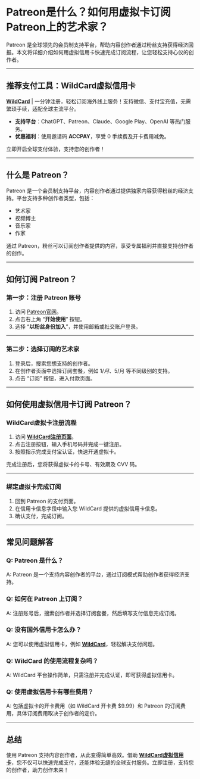 # Patreon是什么？如何用虚拟卡订阅Patreon上的艺术家？

Patreon 是全球领先的会员制支持平台，帮助内容创作者通过粉丝支持获得经济回报。本文将详细介绍如何用虚拟信用卡快速完成订阅流程，让您轻松支持心仪的创作者。

---

## 推荐支付工具：WildCard虚拟信用卡

**[WildCard](https://bit.ly/bewildcard)** | 一分钟注册，轻松订阅海外线上服务！支持微信、支付宝充值，无需繁琐手续，适配全球主流平台。

- **支持平台**：ChatGPT、Patreon、Claude、Google Play、OpenAI 等热门服务。
- **优惠福利**：使用邀请码 **ACCPAY**，享受 0 手续费及开卡费用减免。

立即开启全球支付体验，支持您的创作者！

---

## 什么是 Patreon？

Patreon 是一个会员制支持平台，内容创作者通过提供独家内容获得粉丝的经济支持。平台支持多种创作者类型，包括：
- 艺术家
- 视频博主
- 音乐家
- 作家

通过 Patreon，粉丝可以订阅创作者提供的内容，享受专属福利并直接支持创作者的创作。

---

## 如何订阅 Patreon？

### 第一步：注册 Patreon 账号
1. 访问 [Patreon官网](https://www.patreon.com)。
2. 点击右上角 “**开始使用**” 按钮。
3. 选择 “**以粉丝身份加入**”，并使用邮箱或社交账户登录。



---

### 第二步：选择订阅的艺术家
1. 登录后，搜索您想支持的创作者。
2. 在创作者页面中选择订阅套餐，例如 $1/月、$5/月 等不同级别的支持。
3. 点击 “订阅” 按钮，进入付款页面。



---

## 如何使用虚拟信用卡订阅 Patreon？

### WildCard虚拟卡注册流程
1. 访问 **[WildCard注册页面](https://bit.ly/bewildcard)**。
2. 点击注册按钮，输入手机号码并完成一键注册。
3. 按照指示完成支付宝认证，快速开通虚拟卡。



完成注册后，您将获得虚拟卡的卡号、有效期及 CVV 码。

---

### 绑定虚拟卡完成订阅
1. 回到 Patreon 的支付页面。
2. 在信用卡信息字段中输入您 WildCard 提供的虚拟信用卡信息。
3. 确认支付，完成订阅。



---

## 常见问题解答

### Q: Patreon 是什么？
A: Patreon 是一个支持内容创作者的平台，通过订阅模式帮助创作者获得经济支持。

### Q: 如何在 Patreon 上订阅？
A: 注册账号后，搜索创作者并选择订阅套餐，然后填写支付信息完成订阅。

### Q: 没有国外信用卡怎么办？
A: 您可以使用虚拟信用卡，例如 **[WildCard](https://bit.ly/bewildcard)**，轻松解决支付问题。

### Q: WildCard 的使用流程复杂吗？
A: WildCard 平台操作简单，只需注册并完成认证，即可获得虚拟信用卡。

### Q: 使用虚拟信用卡有哪些费用？
A: 包括虚拟卡的开卡费用（如 WildCard 开卡费 $9.99）和 Patreon 的订阅费用，具体订阅费用取决于创作者的定价。

---

## 总结

使用 Patreon 支持内容创作者，从此变得简单高效。借助 **[WildCard虚拟信用卡](https://bit.ly/bewildcard)**，您不仅可以快速完成支付，还能体验无缝的全球支付服务。立即注册，支持您的创作者，助力创作未来！
